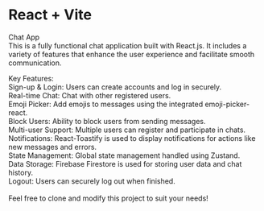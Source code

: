 # React + Vite

Chat App <br>
This is a fully functional chat application built with React.js. It includes a variety of features that enhance the user experience and facilitate smooth communication. <br>

Key Features:  <br>
Sign-up & Login: Users can create accounts and log in securely.  <br>
Real-time Chat: Chat with other registered users. <br>
Emoji Picker: Add emojis to messages using the integrated emoji-picker-react. <br>
Block Users: Ability to block users from sending messages. <br>
Multi-user Support: Multiple users can register and participate in chats. <br>
Notifications: React-Toastify is used to display notifications for actions like new messages and errors. <br>
State Management: Global state management handled using Zustand. <br>
Data Storage: Firebase Firestore is used for storing user data and chat history. <br>
Logout: Users can securely log out when finished. <br>  <br>
Feel free to clone and modify this project to suit your needs! <br>
